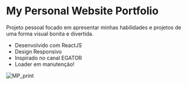 # My Personal Website Portfolio

Projeto pessoal focado em apresentar minhas habilidades e projetos de uma forma visual bonita e divertida.

- Desenvolvido com ReactJS
- Design Responsivo
- Inspirado no canal EGATOR
- Loader em manutenção!

![MP_print](https://user-images.githubusercontent.com/86625044/221876733-b3601722-26fd-4fe0-8978-d60dcf3ae963.png)
